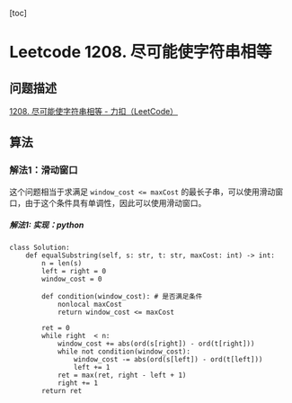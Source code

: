 [toc]

# Leetcode 1208. 尽可能使字符串相等

## 问题描述

[1208. 尽可能使字符串相等 - 力扣（LeetCode）](https://leetcode-cn.com/problems/get-equal-substrings-within-budget/)

## 算法

### 解法1：滑动窗口

这个问题相当于求满足 `window_cost <= maxCost` 的最长子串，可以使用滑动窗口，由于这个条件具有单调性，因此可以使用滑动窗口。

##### 解法1: 实现：python

```
class Solution:
    def equalSubstring(self, s: str, t: str, maxCost: int) -> int:
        n = len(s)
        left = right = 0
        window_cost = 0

        def condition(window_cost): # 是否满足条件
            nonlocal maxCost
            return window_cost <= maxCost

        ret = 0
        while right  < n:
            window_cost += abs(ord(s[right]) - ord(t[right]))
            while not condition(window_cost):
                window_cost -= abs(ord(s[left]) - ord(t[left]))
                left += 1
            ret = max(ret, right - left + 1)
            right += 1
        return ret
```